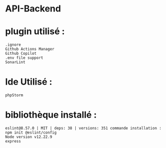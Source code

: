 # API-Backend

# plugin utilisé :

	.ignore
	Github Actions Manager
	Github Copilot
	.env file support
	SonarLint

# Ide Utilisé :
	phpStorm

# bibliothèque installé :
	eslint@8.57.0 | MIT | deps: 38 | versions: 351 commande installation : npm init @eslint/config
	Node version v12.22.9
	express 

